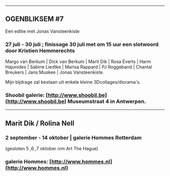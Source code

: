 

---

## OGENBLIKSEM #7 

Een editie met Jonas Vansteenkiste

### 27 juli - 30 juli ; finissage 30 juli met om 15 uur een slotwoord door Kristien Hemmerechts

Margo van Berkum | Dick van Berkum | Marit Dik | Rosa Everts | Harm Hajonides | Sabine Liedtke | Marisa Rappard | PJ Roggeband | Chantal Breukers | Jans Muskee | Jonas Vansteenkiste.

Mijn bijdrage zal bestaan uit enkele kleine 3Dcollages/diorama's.

### Shoobil galerie: [http://www.shoobil.be](http://www.shoobil.be) Museumstraat 4 in Antwerpen. 

---

## Marit Dik / Rolina Nell

### 2 september - 14 oktober | galerie Hommes Rotterdam

(gesloten 5 ,6 ,7 oktober ivm Art The Hague)

### galerie Hommes: [http://www.hommes.nl](http://www.hommes.nl)

